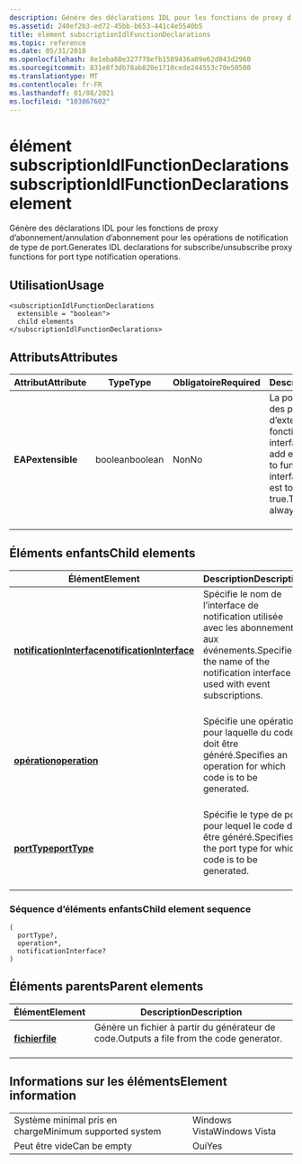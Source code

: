 ```yaml
---
description: Génère des déclarations IDL pour les fonctions de proxy d’abonnement/annulation d’abonnement pour les opérations de notification de type de port.
ms.assetid: 240ef2b3-ed72-45bb-b653-441c4e5540b5
title: élément subscriptionIdlFunctionDeclarations
ms.topic: reference
ms.date: 05/31/2018
ms.openlocfilehash: 8e1eba60e327778efb1589436a09e62d043d2960
ms.sourcegitcommit: 831e8f3db78ab820e1710cede244553c70e50500
ms.translationtype: MT
ms.contentlocale: fr-FR
ms.lasthandoff: 01/08/2021
ms.locfileid: "103867602"
---
```

# <a name="subscriptionidlfunctiondeclarations-element"></a><span data-ttu-id="ad9e6-103">élément subscriptionIdlFunctionDeclarations</span><span class="sxs-lookup"><span data-stu-id="ad9e6-103">subscriptionIdlFunctionDeclarations element</span></span>

<span data-ttu-id="ad9e6-104">Génère des déclarations IDL pour les fonctions de proxy d’abonnement/annulation d’abonnement pour les opérations de notification de type de port.</span><span class="sxs-lookup"><span data-stu-id="ad9e6-104">Generates IDL declarations for subscribe/unsubscribe proxy functions for port type notification operations.</span></span>

## <a name="usage"></a><span data-ttu-id="ad9e6-105">Utilisation</span><span class="sxs-lookup"><span data-stu-id="ad9e6-105">Usage</span></span>

``` syntax
<subscriptionIdlFunctionDeclarations
  extensible = "boolean">
  child elements
</subscriptionIdlFunctionDeclarations>
```

## <a name="attributes"></a><span data-ttu-id="ad9e6-106">Attributs</span><span class="sxs-lookup"><span data-stu-id="ad9e6-106">Attributes</span></span>



| <span data-ttu-id="ad9e6-107">Attribut</span><span class="sxs-lookup"><span data-stu-id="ad9e6-107">Attribute</span></span>                 | <span data-ttu-id="ad9e6-108">Type</span><span class="sxs-lookup"><span data-stu-id="ad9e6-108">Type</span></span>               | <span data-ttu-id="ad9e6-109">Obligatoire</span><span class="sxs-lookup"><span data-stu-id="ad9e6-109">Required</span></span>      | <span data-ttu-id="ad9e6-110">Description</span><span class="sxs-lookup"><span data-stu-id="ad9e6-110">Description</span></span>                                                                                                                   |
|---------------------------|--------------------|---------------|-------------------------------------------------------------------------------------------------------------------------------|
| <span data-ttu-id="ad9e6-111">**EAP**</span><span class="sxs-lookup"><span data-stu-id="ad9e6-111">**extensible**</span></span><br/> | <span data-ttu-id="ad9e6-112">boolean</span><span class="sxs-lookup"><span data-stu-id="ad9e6-112">boolean</span></span><br/> | <span data-ttu-id="ad9e6-113">Non</span><span class="sxs-lookup"><span data-stu-id="ad9e6-113">No</span></span><br/> | <span data-ttu-id="ad9e6-114">La possibilité d’ajouter des points d’extensibilité aux fonctions et aux interfaces.</span><span class="sxs-lookup"><span data-stu-id="ad9e6-114">The ability to add extensibility points to functions and interfaces.</span></span> <span data-ttu-id="ad9e6-115">Cette valeur est toujours définie sur true.</span><span class="sxs-lookup"><span data-stu-id="ad9e6-115">This value is always set to true.</span></span><br/> <br/> |



## <a name="child-elements"></a><span data-ttu-id="ad9e6-116">Éléments enfants</span><span class="sxs-lookup"><span data-stu-id="ad9e6-116">Child elements</span></span>



| <span data-ttu-id="ad9e6-117">Élément</span><span class="sxs-lookup"><span data-stu-id="ad9e6-117">Element</span></span>                                                           | <span data-ttu-id="ad9e6-118">Description</span><span class="sxs-lookup"><span data-stu-id="ad9e6-118">Description</span></span>                                                                                            |
|-------------------------------------------------------------------|--------------------------------------------------------------------------------------------------------|
| [<span data-ttu-id="ad9e6-119">**notificationInterface**</span><span class="sxs-lookup"><span data-stu-id="ad9e6-119">**notificationInterface**</span></span>](notificationinterface.md)<br/> | <span data-ttu-id="ad9e6-120">Spécifie le nom de l’interface de notification utilisée avec les abonnements aux événements.</span><span class="sxs-lookup"><span data-stu-id="ad9e6-120">Specifies the name of the notification interface used with event subscriptions.</span></span><br/> <br/> |
| [<span data-ttu-id="ad9e6-121">**opération**</span><span class="sxs-lookup"><span data-stu-id="ad9e6-121">**operation**</span></span>](operation.md)<br/>                         | <span data-ttu-id="ad9e6-122">Spécifie une opération pour laquelle du code doit être généré.</span><span class="sxs-lookup"><span data-stu-id="ad9e6-122">Specifies an operation for which code is to be generated.</span></span><br/> <br/>                       |
| [<span data-ttu-id="ad9e6-123">**portType**</span><span class="sxs-lookup"><span data-stu-id="ad9e6-123">**portType**</span></span>](porttype.md)<br/>                           | <span data-ttu-id="ad9e6-124">Spécifie le type de port pour lequel le code doit être généré.</span><span class="sxs-lookup"><span data-stu-id="ad9e6-124">Specifies the port type for which code is to be generated.</span></span><br/> <br/>                      |



### <a name="child-element-sequence"></a><span data-ttu-id="ad9e6-125">Séquence d’éléments enfants</span><span class="sxs-lookup"><span data-stu-id="ad9e6-125">Child element sequence</span></span>

``` syntax
(
  portType?, 
  operation*, 
  notificationInterface?
)
```

## <a name="parent-elements"></a><span data-ttu-id="ad9e6-126">Éléments parents</span><span class="sxs-lookup"><span data-stu-id="ad9e6-126">Parent elements</span></span>



| <span data-ttu-id="ad9e6-127">Élément</span><span class="sxs-lookup"><span data-stu-id="ad9e6-127">Element</span></span>                         | <span data-ttu-id="ad9e6-128">Description</span><span class="sxs-lookup"><span data-stu-id="ad9e6-128">Description</span></span>                                                    |
|---------------------------------|----------------------------------------------------------------|
| [<span data-ttu-id="ad9e6-129">**fichier**</span><span class="sxs-lookup"><span data-stu-id="ad9e6-129">**file**</span></span>](file.md)<br/> | <span data-ttu-id="ad9e6-130">Génère un fichier à partir du générateur de code.</span><span class="sxs-lookup"><span data-stu-id="ad9e6-130">Outputs a file from the code generator.</span></span><br/> <br/> |



## <a name="element-information"></a><span data-ttu-id="ad9e6-131">Informations sur les éléments</span><span class="sxs-lookup"><span data-stu-id="ad9e6-131">Element information</span></span>



|                                     |               |
|-------------------------------------|---------------|
| <span data-ttu-id="ad9e6-132">Système minimal pris en charge</span><span class="sxs-lookup"><span data-stu-id="ad9e6-132">Minimum supported system</span></span><br/> | <span data-ttu-id="ad9e6-133">Windows Vista</span><span class="sxs-lookup"><span data-stu-id="ad9e6-133">Windows Vista</span></span> |
| <span data-ttu-id="ad9e6-134">Peut être vide</span><span class="sxs-lookup"><span data-stu-id="ad9e6-134">Can be empty</span></span>                        | <span data-ttu-id="ad9e6-135">Oui</span><span class="sxs-lookup"><span data-stu-id="ad9e6-135">Yes</span></span>           |



 

 




